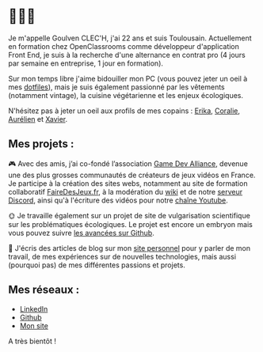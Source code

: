 # 👋👋👋

Je m'appelle Goulven CLEC'H, j'ai 22 ans et suis Toulousain. Actuellement en formation chez OpenClassrooms comme développeur d'application Front End, je suis à la recherche d'une alternance en contrat pro (4 jours par semaine en entreprise, 1 jour en formation).

Sur mon temps libre j'aime bidouiller mon PC (vous pouvez jeter un oeil à mes [dotfiles](https://github.com/GoulvenC/dotfiles)), mais je suis également passionné par les vêtements (notamment vintage), la cuisine végétarienne et les enjeux écologiques.

N'hésitez pas à jeter un oeil aux profils de mes copains : [Erika](https://github.com/Princesseuh), [Coralie](https://github.com/coraliedubreuil), [Aurélien](https://github.com/aureliendossantos) et [Xavier](https://github.com/xvw).

## Mes projets : 

🎮 Avec des amis, j’ai co-fondé l’association [Game Dev Alliance](https://gamedevalliance.fr/), devenue une des plus grosses communautés de créateurs de jeux vidéos en France. Je participe à la création des sites webs, notamment au site de formation collaboratif [FaireDesJeux.fr](https://fairedesjeux.fr), à la modération du [wiki](https://wiki.gamedevalliance.fr/) et de notre [serveur Discord](https://discord.gg/RrBppaj), ainsi qu'à l'écriture des vidéos pour notre [chaîne Youtube](https://www.youtube.com/user/FoxFiesta40).

🌞 Je travaille également sur un projet de site de vulgarisation scientifique sur les problématiques écologiques. Le projet est encore un embryon mais vous pouvez suivre [les avancées sur Github](https://github.com/PseudoEcologie/PseudoEcologie.org).

📝 J'écris des articles de blog sur mon [site personnel](https://goulven-clech.dev/) pour y parler de mon travail, de mes expériences sur de nouvelles technologies, mais aussi (pourquoi pas) de mes différentes passions et projets.

## Mes réseaux :

* [LinkedIn](https://www.linkedin.com/in/goulvenc/)
* [Github](https://github.com/GoulvenC)
* [Mon site](https://goulven-clech.dev/)

A très bientôt !
